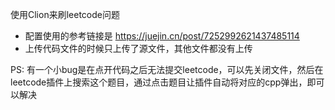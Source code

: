 使用Clion来刷leetcode问题
-  配置使用的参考链接是 https://juejin.cn/post/7252992621437485114
- 上传代码文件的时候只上传了源文件，其他文件都没有上传

PS: 有一个小bug是在点开代码之后无法提交leetcode，可以先关闭文件，然后在leetcode插件上搜索这个题目，通过点击题目让插件自动将对应的cpp弹出，即可以解决